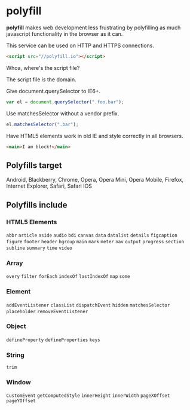 # polyfill

**polyfill** makes web development less frustrating by polyfilling as much javascript functionality in the browser as it can.

This service can be used on HTTP and HTTPS connections.

```html
<script src="//polyfill.io"></script>
```

Whoa, where's the script file?

The script file *is* the domain.

Give document.querySelector to IE6+.

```js
var el = document.querySelector(".foo.bar");
```

Use matchesSelector without a vendor prefix. 

```js
el.matchesSelector(".bar");
```

Have HTML5 elements work in old IE and style correctly in all browsers.

```html
<main>I am block!</main>
```

## Polyfills target

Android, Blackberry, Chrome, Opera, Opera Mini, Opera Mobile, Firefox, Internet Explorer, Safari, Safari IOS

## Polyfills include

### HTML5 Elements

`abbr` `article` `aside` `audio` `bdi` `canvas` `data` `datalist` `details` `figcaption` `figure` `footer` `header` `hgroup` `main` `mark` `meter` `nav` `output` `progress` `section` `subline` `summary` `time` `video`

### Array

`every` `filter` `forEach` `indexOf` `lastIndexOf` `map` `some`

### Element

`addEventListener` `classList` `dispatchEvent` `hidden` `matchesSelector` `placeholder` `removeEventListener`

### Object

`defineProperty` `defineProperties` `keys`

### String

`trim`

### Window

`CustomEvent` `getComputedStyle` `innerHeight` `innerWidth` `pageXOffset` `pageYOffset`
